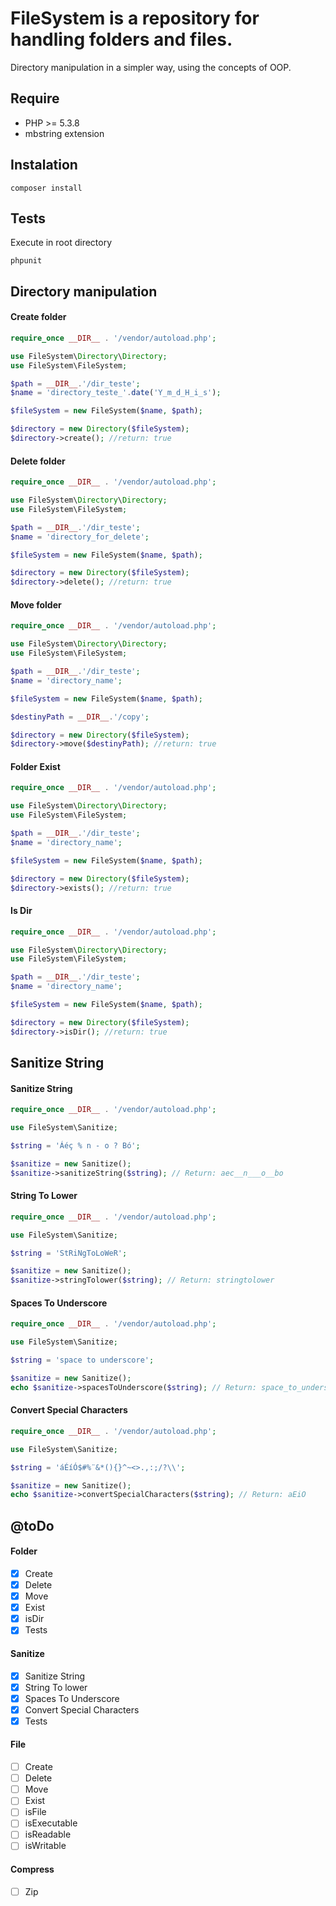 # FileSystem is a repository for handling folders and files.

Directory manipulation in a simpler way, using the concepts of OOP.

## Require

- PHP >= 5.3.8
- mbstring extension

## Instalation
```
composer install
```

## Tests
Execute in root directory
```
phpunit 
```
## Directory manipulation

#### Create folder

```php
require_once __DIR__ . '/vendor/autoload.php';

use FileSystem\Directory\Directory;
use FileSystem\FileSystem;

$path = __DIR__.'/dir_teste';
$name = 'directory_teste_'.date('Y_m_d_H_i_s');

$fileSystem = new FileSystem($name, $path);

$directory = new Directory($fileSystem);
$directory->create(); //return: true
```

#### Delete folder

```php
require_once __DIR__ . '/vendor/autoload.php';

use FileSystem\Directory\Directory;
use FileSystem\FileSystem;

$path = __DIR__.'/dir_teste';
$name = 'directory_for_delete';

$fileSystem = new FileSystem($name, $path);

$directory = new Directory($fileSystem);
$directory->delete(); //return: true
```

#### Move folder

```php
require_once __DIR__ . '/vendor/autoload.php';

use FileSystem\Directory\Directory;
use FileSystem\FileSystem;

$path = __DIR__.'/dir_teste';
$name = 'directory_name';

$fileSystem = new FileSystem($name, $path);

$destinyPath = __DIR__.'/copy';

$directory = new Directory($fileSystem);
$directory->move($destinyPath); //return: true
```

#### Folder Exist

```php
require_once __DIR__ . '/vendor/autoload.php';

use FileSystem\Directory\Directory;
use FileSystem\FileSystem;

$path = __DIR__.'/dir_teste';
$name = 'directory_name';

$fileSystem = new FileSystem($name, $path);

$directory = new Directory($fileSystem);
$directory->exists(); //return: true
```

#### Is Dir

```php
require_once __DIR__ . '/vendor/autoload.php';

use FileSystem\Directory\Directory;
use FileSystem\FileSystem;

$path = __DIR__.'/dir_teste';
$name = 'directory_name';

$fileSystem = new FileSystem($name, $path);

$directory = new Directory($fileSystem);
$directory->isDir(); //return: true
```

## Sanitize String

#### Sanitize String
```php
require_once __DIR__ . '/vendor/autoload.php';

use FileSystem\Sanitize;

$string = 'Áéç % n - o ? Bó';

$sanitize = new Sanitize();
$sanitize->sanitizeString($string); // Return: aec__n___o__bo
```

#### String To Lower
```php
require_once __DIR__ . '/vendor/autoload.php';

use FileSystem\Sanitize;

$string = 'StRiNgToLoWeR';

$sanitize = new Sanitize();
$sanitize->stringTolower($string); // Return: stringtolower
```

#### Spaces To Underscore
```php
require_once __DIR__ . '/vendor/autoload.php';

use FileSystem\Sanitize;

$string = 'space to underscore';

$sanitize = new Sanitize();
echo $sanitize->spacesToUnderscore($string); // Return: space_to_underscore
```

#### Convert Special Characters
```php
require_once __DIR__ . '/vendor/autoload.php';

use FileSystem\Sanitize;

$string = 'áÉíÓ$#%¨&*(){}^~<>.,:;/?\\';

$sanitize = new Sanitize();
echo $sanitize->convertSpecialCharacters($string); // Return: aEiO
```

## @toDo 

#### Folder
- [X] Create
- [X] Delete
- [X] Move
- [X] Exist
- [X] isDir
- [X] Tests

#### Sanitize
- [X] Sanitize String
- [X] String To lower
- [X] Spaces To Underscore
- [X] Convert Special Characters
- [X] Tests

#### File
- [ ] Create
- [ ] Delete
- [ ] Move
- [ ] Exist
- [ ] isFile
- [ ] isExecutable
- [ ] isReadable
- [ ] isWritable

#### Compress
- [ ] Zip
